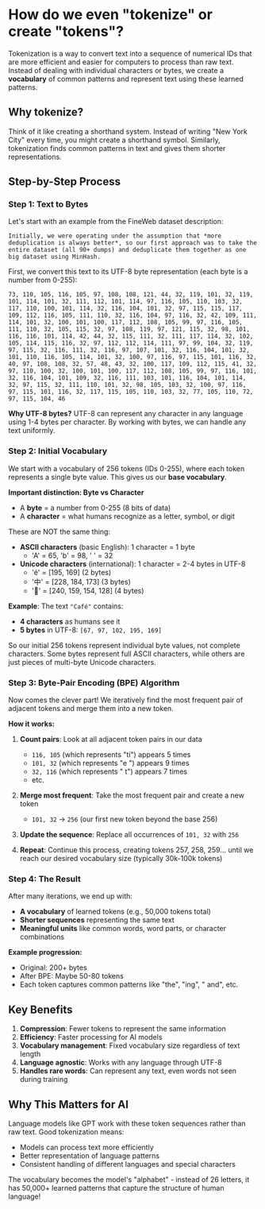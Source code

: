 # How do we even "tokenize" or create "tokens"?

Tokenization is a way to convert text into a sequence of numerical IDs that are more efficient and easier for computers to process than raw text. Instead of dealing with individual characters or bytes, we create a **vocabulary** of common patterns and represent text using these learned patterns.

## Why tokenize?

Think of it like creating a shorthand system. Instead of writing "New York City" every time, you might create a shorthand symbol. Similarly, tokenization finds common patterns in text and gives them shorter representations.

## Step-by-Step Process

### Step 1: Text to Bytes

Let's start with an example from the FineWeb dataset description:

```
Initially, we were operating under the assumption that *more deduplication is always better*, so our first approach was to take the entire dataset (all 90+ dumps) and deduplicate them together as one big dataset using MinHash.
```

First, we convert this text to its UTF-8 byte representation (each byte is a number from 0-255):

```
73, 110, 105, 116, 105, 97, 108, 108, 121, 44, 32, 119, 101, 32, 119, 101, 114, 101, 32, 111, 112, 101, 114, 97, 116, 105, 110, 103, 32, 117, 110, 100, 101, 114, 32, 116, 104, 101, 32, 97, 115, 115, 117, 109, 112, 116, 105, 111, 110, 32, 116, 104, 97, 116, 32, 42, 109, 111, 114, 101, 32, 100, 101, 100, 117, 112, 108, 105, 99, 97, 116, 105, 111, 110, 32, 105, 115, 32, 97, 108, 119, 97, 121, 115, 32, 98, 101, 116, 116, 101, 114, 42, 44, 32, 115, 111, 32, 111, 117, 114, 32, 102, 105, 114, 115, 116, 32, 97, 112, 112, 114, 111, 97, 99, 104, 32, 119, 97, 115, 32, 116, 111, 32, 116, 97, 107, 101, 32, 116, 104, 101, 32, 101, 110, 116, 105, 114, 101, 32, 100, 97, 116, 97, 115, 101, 116, 32, 40, 97, 108, 108, 32, 57, 48, 43, 32, 100, 117, 109, 112, 115, 41, 32, 97, 110, 100, 32, 100, 101, 100, 117, 112, 108, 105, 99, 97, 116, 101, 32, 116, 104, 101, 109, 32, 116, 111, 103, 101, 116, 104, 101, 114, 32, 97, 115, 32, 111, 110, 101, 32, 98, 105, 103, 32, 100, 97, 116, 97, 115, 101, 116, 32, 117, 115, 105, 110, 103, 32, 77, 105, 110, 72, 97, 115, 104, 46
```

**Why UTF-8 bytes?** UTF-8 can represent any character in any language using 1-4 bytes per character. By working with bytes, we can handle any text uniformly.

### Step 2: Initial Vocabulary

We start with a vocabulary of 256 tokens (IDs 0-255), where each token represents a single byte value. This gives us our **base vocabulary**.

**Important distinction: Byte vs Character**

- A **byte** = a number from 0-255 (8 bits of data)
- A **character** = what humans recognize as a letter, symbol, or digit

These are NOT the same thing:

- **ASCII characters** (basic English): 1 character = 1 byte
    - 'A' = 65, 'b' = 98, ' ' = 32
- **Unicode characters** (international): 1 character = 2-4 bytes in UTF-8
    - 'é' = [195, 169] (2 bytes)
    - '中' = [228, 184, 173] (3 bytes)
    - '🚀' = [240, 159, 154, 128] (4 bytes)

**Example**: The text `"Café"` contains:

- **4 characters** as humans see it
- **5 bytes** in UTF-8: `[67, 97, 102, 195, 169]`

So our initial 256 tokens represent individual byte values, not complete characters. Some bytes represent full ASCII characters, while others are just pieces of multi-byte Unicode characters.

### Step 3: Byte-Pair Encoding (BPE) Algorithm

Now comes the clever part! We iteratively find the most frequent pair of adjacent tokens and merge them into a new token.

**How it works:**

1. **Count pairs**: Look at all adjacent token pairs in our data
    
    - `116, 105` (which represents "ti") appears 5 times
    - `101, 32` (which represents "e ") appears 9 times
    - `32, 116` (which represents " t") appears 7 times
    - etc.
2. **Merge most frequent**: Take the most frequent pair and create a new token
    
    - `101, 32` → `256` (our first new token beyond the base 256)
3. **Update the sequence**: Replace all occurrences of `101, 32` with `256`
    
4. **Repeat**: Continue this process, creating tokens 257, 258, 259... until we reach our desired vocabulary size (typically 30k-100k tokens)
    

### Step 4: The Result

After many iterations, we end up with:

- **A vocabulary** of learned tokens (e.g., 50,000 tokens total)
- **Shorter sequences** representing the same text
- **Meaningful units** like common words, word parts, or character combinations

**Example progression:**

- Original: 200+ bytes
- After BPE: Maybe 50-80 tokens
- Each token captures common patterns like "the", "ing", " and", etc.

## Key Benefits

1. **Compression**: Fewer tokens to represent the same information
2. **Efficiency**: Faster processing for AI models
3. **Vocabulary management**: Fixed vocabulary size regardless of text length
4. **Language agnostic**: Works with any language through UTF-8
5. **Handles rare words**: Can represent any text, even words not seen during training

## Why This Matters for AI

Language models like GPT work with these token sequences rather than raw text. Good tokenization means:

- Models can process text more efficiently
- Better representation of language patterns
- Consistent handling of different languages and special characters

The vocabulary becomes the model's "alphabet" - instead of 26 letters, it has 50,000+ learned patterns that capture the structure of human language!